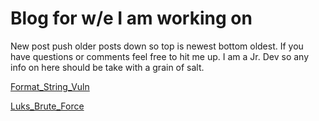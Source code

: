 # Blog for w/e I am working on

New post push older posts down so top is newest bottom oldest. If you have questions or comments feel free to hit me up. I am a Jr. Dev so any info on here should be take with a grain of salt. 


[Format_String_Vuln](Format_String_Vuln/readme.md)

[Luks_Brute_Force](Luks_Brute_force/readme.md)
